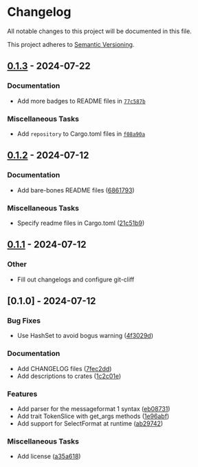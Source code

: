 # Changelog

All notable changes to this project will be documented in this file.

This project adheres to [Semantic Versioning](https://semver.org/spec/v2.0.0.html).

## [0.1.3](https://github.com/JadedBlueEyes/messageformat/compare/mf1-parser-v0.1.2...mf1-parser-v0.1.3) - 2024-07-22

### Documentation

- Add more badges to README files in [`77c587b`](https://github.com/JadedBlueEyes/messageformat/commit/77c587b5222b26032dfa40eb8777cf0af3f9a32f)

### Miscellaneous Tasks

- Add `repository` to Cargo.toml files in [`f08a90a`](https://github.com/JadedBlueEyes/messageformat/commit/f08a90a8f25cb89d5c1996d992fabec191eda186)

## [0.1.2](https://github.com/JadedBlueEyes/messageformat/compare/mf1-parser-v0.1.1...mf1-parser-v0.1.2) - 2024-07-12

### Documentation

- Add bare-bones README files ([6861793](https://github.com/JadedBlueEyes/messageformat/commit/6861793fe974f384a2136ee1550eba9fbf592796))

### Miscellaneous Tasks

- Specify readme files in Cargo.toml ([21c51b9](https://github.com/JadedBlueEyes/messageformat/commit/21c51b9038d9b74a8cd13b75237f20b1ed11c8c4))

## [0.1.1](https://github.com/JadedBlueEyes/messageformat/compare/mf1-parser-v0.1.0...mf1-parser-v0.1.1) - 2024-07-12

### Other
- Fill out changelogs and configure git-cliff

## [0.1.0] - 2024-07-12

### Bug Fixes

- Use HashSet to avoid bogus warning ([4f3029d](https://github.com/JadedBlueEyes/messageformat/commit/4f3029d35104b389b06bf0628463bf2770bc290f))

### Documentation

- Add CHANGELOG files ([7fec2dd](https://github.com/JadedBlueEyes/messageformat/commit/7fec2ddb40381df682d1dd6fde88375b5b209ef0))
- Add descriptions to crates ([1c2c01e](https://github.com/JadedBlueEyes/messageformat/commit/1c2c01ebce34881b18a28f249c506b8f2950c6f2))

### Features

- Add parser for the messageformat 1 syntax ([eb08731](https://github.com/JadedBlueEyes/messageformat/commit/eb08731f1fee79ccf2ec03501789db9b9b8ca34e))
- Add trait TokenSlice with get_args methods ([1e96abf](https://github.com/JadedBlueEyes/messageformat/commit/1e96abf8118bb2a2aca955c93b796e945a74341f))
- Add support for SelectFormat at runtime ([ab29742](https://github.com/JadedBlueEyes/messageformat/commit/ab29742c8a8c8df3f539e4e09e12f30610161411))

### Miscellaneous Tasks

- Add license ([a35a618](https://github.com/JadedBlueEyes/messageformat/commit/a35a618ee255fa239a40ddee5309a40f778e53f4))
